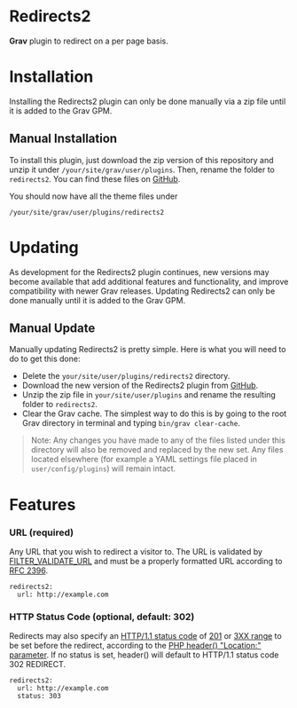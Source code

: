 # Redirects2
**Grav** plugin to redirect on a per page basis.

# Installation

Installing the Redirects2 plugin can only be done manually via a zip file until it is added to the Grav GPM.

## Manual Installation

To install this plugin, just download the zip version of this repository and unzip it under `/your/site/grav/user/plugins`. Then, rename the folder to `redirects2`. You can find these files on [GitHub](https://github.com/dfrankland/grav-plugin-redirects2).

You should now have all the theme files under

    /your/site/grav/user/plugins/redirects2

# Updating

As development for the Redirects2 plugin continues, new versions may become available that add additional features and functionality, and improve compatibility with newer Grav releases. Updating Redirects2 can only be done manually until it is added to the Grav GPM.

## Manual Update

Manually updating Redirects2 is pretty simple. Here is what you will need to do to get this done:

* Delete the `your/site/user/plugins/redirects2` directory.
* Download the new version of the Redirects2 plugin from [GitHub](https://github.com/dfrankland/grav-plugin-redirects2).
* Unzip the zip file in `your/site/user/plugins` and rename the resulting folder to `redirects2`.
* Clear the Grav cache. The simplest way to do this is by going to the root Grav directory in terminal and typing `bin/grav clear-cache`.

> Note: Any changes you have made to any of the files listed under this directory will also be removed and replaced by the new set. Any files located elsewhere (for example a YAML settings file placed in `user/config/plugins`) will remain intact.

# Features

### URL (required)

Any URL that you wish to redirect a visitor to. The URL is validated by [FILTER_VALIDATE_URL](http://php.net/manual/en/filter.filters.validate.php) and must be a properly formatted URL according to [RFC 2396](http://www.faqs.org/rfcs/rfc2396.html).

```
redirects2:
  url: http://example.com
```

### HTTP Status Code (optional, default: 302)

Redirects may also specify an [HTTP/1.1 status code](http://www.w3.org/Protocols/rfc2616/rfc2616-sec10.html) of [201](http://www.w3.org/Protocols/rfc2616/rfc2616-sec10.html#sec10.2.2) or [3XX range](http://www.w3.org/Protocols/rfc2616/rfc2616-sec10.html#sec10.3) to be set before the redirect, according to the [PHP header() "Location:" parameter](http://php.net/manual/en/function.header.php#refsect1-function.header-parameters). If no status is set, header() will default to HTTP/1.1 status code 302 REDIRECT.

```
redirects2:
  url: http://example.com
  status: 303
```
